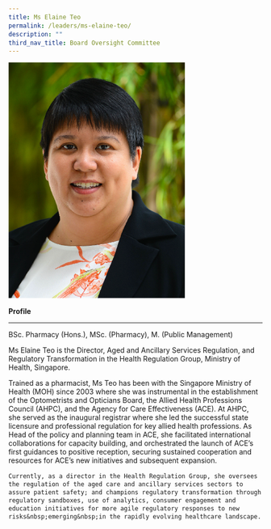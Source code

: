 ```yaml
---
title: Ms Elaine Teo
permalink: /leaders/ms-elaine-teo/
description: ""
third_nav_title: Board Oversight Committee
---
```

<img style="width:350px" src="/images/Leaders/ms%20elaine%20teo.png">

**Profile**&nbsp;

* * *
BSc. Pharmacy (Hons.), MSc. (Pharmacy), M. (Public Management)

Ms Elaine Teo is the Director, Aged and Ancillary Services Regulation, and Regulatory Transformation in the Health Regulation Group, Ministry of Health, Singapore.&nbsp;

Trained as a pharmacist, Ms Teo has been with the Singapore Ministry of Health (MOH) since 2003 where she was instrumental in the establishment of the Optometrists and Opticians Board, the Allied Health Professions Council (AHPC), and the Agency for Care Effectiveness (ACE). At AHPC, she served as the inaugural registrar where she led the successful state licensure and professional regulation for key allied health professions. As Head of the policy and planning team in ACE, she&nbsp;facilitated&nbsp;international collaborations for capacity building, and orchestrated the launch of ACE’s first&nbsp;guidances&nbsp;to positive reception, securing sustained cooperation and resources for ACE’s new initiatives and&nbsp;subsequent&nbsp;expansion.&nbsp;

	Currently, as a director in the Health Regulation Group, she oversees the regulation of the aged care and ancillary services sectors to assure patient safety; and champions regulatory transformation through regulatory sandboxes, use of analytics, consumer engagement and education initiatives for more agile regulatory responses to new risks&nbsp;emerging&nbsp;in the rapidly evolving healthcare landscape.